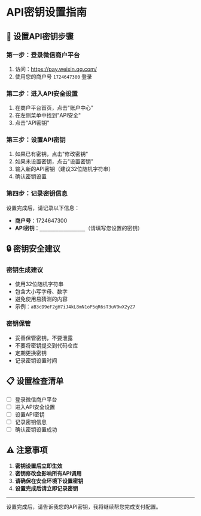 # API密钥设置指南

## 🔑 设置API密钥步骤

### 第一步：登录微信商户平台
1. 访问：https://pay.weixin.qq.com/
2. 使用您的商户号 `1724647300` 登录

### 第二步：进入API安全设置
1. 在商户平台首页，点击"账户中心"
2. 在左侧菜单中找到"API安全"
3. 点击"API密钥"

### 第三步：设置API密钥
1. 如果已有密钥，点击"修改密钥"
2. 如果未设置密钥，点击"设置密钥"
3. 输入新的API密钥（建议32位随机字符串）
4. 确认密钥设置

### 第四步：记录密钥信息
设置完成后，请记录以下信息：
- **商户号**：1724647300
- **API密钥**：`_________________`（请填写您设置的密钥）

## 🔒 密钥安全建议

### 密钥生成建议
- 使用32位随机字符串
- 包含大小写字母、数字
- 避免使用易猜测的内容
- 示例：`aB3cD9eF2gH7iJ4kL8mN1oP5qR6sT3uV9wX2yZ7`

### 密钥保管
- 妥善保管密钥，不要泄露
- 不要将密钥提交到代码仓库
- 定期更换密钥
- 记录密钥设置时间

## 📋 设置检查清单

- [ ] 登录微信商户平台
- [ ] 进入API安全设置
- [ ] 设置API密钥
- [ ] 记录密钥信息
- [ ] 确认密钥设置成功

## ⚠️ 注意事项

1. **密钥设置后立即生效**
2. **密钥修改会影响所有API调用**
3. **请确保在安全环境下设置密钥**
4. **设置完成后请立即记录密钥**

---

设置完成后，请告诉我您的API密钥，我将继续帮您完成支付配置。 